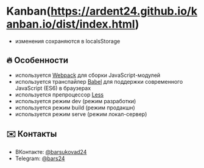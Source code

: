 # Kanban(https://ardent24.github.io/kanban.io/dist/index.html)

- изменения сохраняются в localsStorage

## :fire: Особенности

- используется [Webpack](https://webpack.js.org/) для сборки JavaScript-модулей
- используется транспайлер [Babel](https://babeljs.io/) для поддержки современного JavaScript (ES6) в браузерах
- используется препроцессор [Less](http://lesscss.org/)
- используется режим dev (режим разработки)
- используется режим build (режим продакшн)
- используется режим serve (режим локал-сервер)

## :envelope: Контакты

- ВКонтакте: [@barsukovad24](https://vk.com/barsukovad24)
- Telegram: [@bars24](https://t-do.ru/@bars24)
